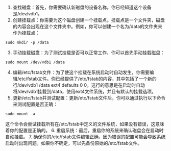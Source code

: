# 

1. 查找磁盘：首先，你需要确认新磁盘的设备名称。你已经知道这个设备是/dev/vdb1。
2. 创建挂载点：你需要为这个磁盘创建一个挂载点。挂载点是一个文件夹，磁盘的内容会出现在这个文件夹中。例如，你可以创建一个名为/data的文件夹来作为挂载点：
```shell
sudo mkdir -p /data
```
3. 手动挂载磁盘：为了测试挂载是否可以正常工作，你可以首先手动挂载磁盘：
```shell
sudo mount /dev/vdb1 /data
```
4. 编辑/etc/fstab文件：为了使这个挂载在系统启动时自动发生，你需要编辑/etc/fstab文件。你已经提供了/etc/fstab的内容，其中包括了一个新的行/dev/vdb1 /data ext4 defaults 0 0。这行的意思是在启动时自动将/dev/vdb1挂载到/data，使用ext4文件系统，并且有默认的挂载选项。
5. 更新/etc/fstab并测试配置：更新/etc/fstab文件后，你可以通过执行以下命令来测试配置是否正确：
```shell
sudo mount -a 
```
这个命令会尝试挂载所有在/etc/fstab中定义的文件系统，如果没有错误，这意味着你的配置是正确的。
6. 重启系统：最后，重启你的系统来确认磁盘会在启动时自动挂载。
7. 确保你的/etc/fstab文件编辑正确，因为错误的配置可能会导致系统启动时出现问题。如果你不确定，可以先备份原始的/etc/fstab文件。